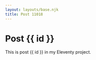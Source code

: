 ```yaml
---
layout: layouts/base.njk
title: Post 11018
---
```


# Post {{ id }}

This is post {{ id }} in my Eleventy project.
